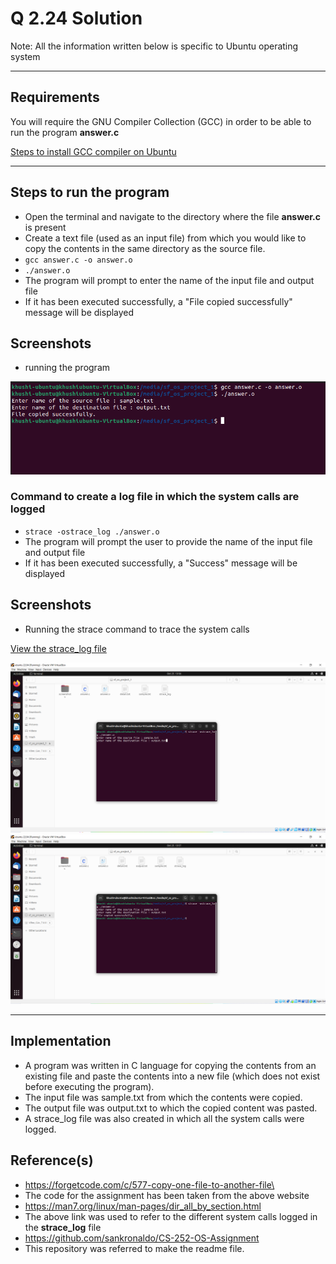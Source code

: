 
# Q 2.24 Solution

Note: All the information written below is specific to Ubuntu operating system

---

## Requirements

You will require the GNU Compiler Collection (GCC) in order to be able to run the program **answer.c**

[Steps to install GCC compiler on Ubuntu](https://linuxize.com/post/how-to-install-gcc-compiler-on-ubuntu-18-04/#installing-gcc-on-ubuntu)

---

## Steps to run the program
 - Open the terminal and navigate to the directory where the file **answer.c** is present
 - Create a text file (used as an input file) from which you would like to copy the contents in the same directory as the source file.
 - `gcc answer.c -o answer.o`
 - `./answer.o`
 - The program will prompt to enter the name of the input file and output file
 -  If it has been executed successfully, a "File copied successfully" message will be displayed

## Screenshots
- running the program

![App Screenshot](https://github.com/khushi201me127/cs252-assignments/blob/master/screenshots/pic1.PNG)

### Command to create a log file in which the system calls are logged
- `strace -ostrace_log ./answer.o`
- The program will prompt the user to provide the name of the input file and output file
- If it has been executed successfully, a "Success" message will be displayed

## Screenshots
- Running the strace command to trace the system calls

[View the strace_log file](https://github.com/khushi201me127/cs252-assignments/blob/master/strace_log)

![App Screenshot](https://github.com/khushi201me127/cs252-assignments/blob/master/screenshots/pic2.PNG)
![App Screenshot](https://github.com/khushi201me127/cs252-assignments/blob/master/screenshots/pic3.PNG)


---

## Implementation

- A program was written in C language for copying the contents from an existing file and paste the contents into a new file (which does not exist before executing the program).
- The input file was sample.txt from which the contents were copied.
- The output file was output.txt to which the copied content was pasted.
- A strace_log file was also created in which all the system calls were logged.



## Reference(s)
- https://forgetcode.com/c/577-copy-one-file-to-another-file\
- The code for the assignment has been taken from the above website
- https://man7.org/linux/man-pages/dir_all_by_section.html
- The above link was used to refer to the different system calls logged in the **strace_log** file
- https://github.com/sankronaldo/CS-252-OS-Assignment
- This repository was referred to make the readme file.
